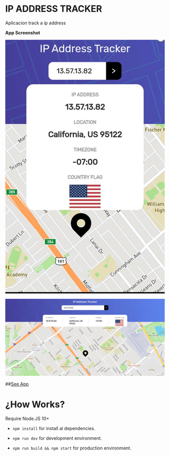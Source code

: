 # IP ADDRESS TRACKER

Aplicacion track a ip address

**App Screenshot**

![App Mobile Version](./readme-statics/ipAddressTrackerMobile.jpg)




![App Desktop Version](./readme-statics/ipAddressTracker.PNG)


##[See App](https://mlb-stats-app.marcos-coca.vercel.app)

# ¿How Works?

Require Node.JS 10+

- `npm install` for install al dependencies.

- `npm run dev` for development environment.

- `npm run build && npm start` for production environment.
